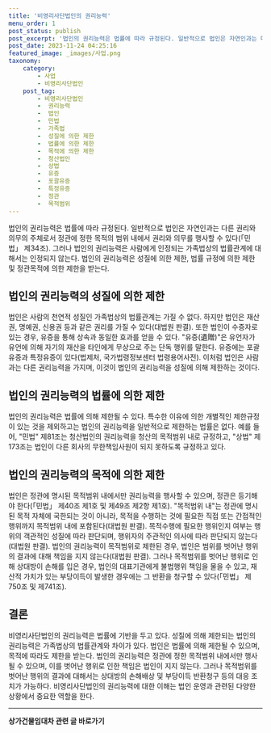 ```yaml
---
title: '비영리사단법인의 권리능력'
menu_order: 1
post_status: publish
post_excerpt: '법인의 권리능력은 법률에 따라 규정된다. 일반적으로 법인은 자연인과는 다른 권리와 의무의 주체로서 정관에 정한 목적의 범위 내에서 권리와 의무를 행사할 수 있다  민법  제34조 . 그러나 법인의 권리능력은 사람에게 인정되는 가족법상의 법률관계에 대해서는 인정되지 않는다. 법인의 권리능력은 성질에 의한 제한, 법률 규정에 의한 제한 및 정관목적에 의한 제한을 받는다.'
post_date: 2023-11-24 04:25:16
featured_image: _images/사업.png
taxonomy:
    category:
        - 사업
        - 비영리사단법인
    post_tag:
        - 비영리사단법인
        -  권리능력
        -  법인
        -  민법
        -  가족법
        -  성질에 의한 제한
        -  법률에 의한 제한
        -  목적에 의한 제한
        -  청산법인
        -  상법
        -  유증
        -  포괄유증
        -  특정유증
        -  정관
        -  목적범위
---
```



법인의 권리능력은 법률에 따라 규정된다. 일반적으로 법인은 자연인과는 다른 권리와 의무의 주체로서 정관에 정한 목적의 범위 내에서 권리와 의무를 행사할 수 있다(「민법」 제34조). 그러나 법인의 권리능력은 사람에게 인정되는 가족법상의 법률관계에 대해서는 인정되지 않는다. 법인의 권리능력은 성질에 의한 제한, 법률 규정에 의한 제한 및 정관목적에 의한 제한을 받는다.

## 법인의 권리능력의 성질에 의한 제한

법인은 사람의 천연적 성질인 가족법상의 법률관계는 가질 수 없다. 하지만 법인은 재산권, 명예권, 신용권 등과 같은 권리를 가질 수 있다(대법원 판결). 또한 법인이 수증자로 있는 경우, 유증을 통해 상속과 동일한 효과를 얻을 수 있다. "유증(遺贈)"은 유언자가 유언에 의해 자기의 재산을 타인에게 무상으로 주는 단독 행위를 말한다. 유증에는 포괄유증과 특정유증이 있다(법제처, 국가법령정보센터 법령용어사전). 이처럼 법인은 사람과는 다른 권리능력을 가지며, 이것이 법인의 권리능력을 성질에 의해 제한하는 것이다.

## 법인의 권리능력의 법률에 의한 제한

법인의 권리능력은 법률에 의해 제한될 수 있다. 특수한 이유에 의한 개별적인 제한규정이 있는 것을 제외하고는 법인의 권리능력을 일반적으로 제한하는 법률은 없다. 예를 들어, "민법" 제81조는 청산법인의 권리능력을 청산의 목적범위 내로 규정하고, "상법" 제173조는 법인이 다른 회사의 무한책임사원이 되지 못하도록 규정하고 있다.

## 법인의 권리능력의 목적에 의한 제한

법인은 정관에 명시된 목적범위 내에서만 권리능력을 행사할 수 있으며, 정관은 등기해야 한다(「민법」 제40조 제1호 및 제49조 제2항 제1호). "목적범위 내"는 정관에 명시된 목적 자체에 국한되는 것이 아니라, 목적을 수행하는 것에 필요한 직접 또는 간접적인 행위까지 목적범위 내에 포함된다(대법원 판결). 목적수행에 필요한 행위인지 여부는 행위의 객관적인 성질에 따라 판단되며, 행위자의 주관적인 의사에 따라 판단되지 않는다(대법원 판결). 법인의 권리능력이 목적범위로 제한된 경우, 법인은 범위를 벗어난 행위의 결과에 대해 책임을 지지 않는다(대법원 판결). 그러나 목적범위를 벗어난 행위로 인해 상대방이 손해를 입은 경우, 법인의 대표기관에게 불법행위 책임을 물을 수 있고, 재산적 가치가 있는 부당이득이 발생한 경우에는 그 반환을 청구할 수 있다(「민법」 제750조 및 제741조).

## 결론

비영리사단법인의 권리능력은 법률에 기반을 두고 있다. 성질에 의해 제한되는 법인의 권리능력은 가족법상의 법률관계와 차이가 있다. 법인은 법률에 의해 제한될 수 있으며, 목적에 따라도 제한을 받는다. 법인의 권리능력은 정관에 정한 목적범위 내에서만 행사될 수 있으며, 이를 벗어난 행위로 인한 책임은 법인이 지지 않는다. 그러나 목적범위를 벗어난 행위의 결과에 대해서는 상대방의 손해배상 및 부당이득 반환청구 등의 대응 조치가 가능하다. 비영리사단법인의 권리능력에 대한 이해는 법인 운영과 관련된 다양한 상황에서 중요한 역할을 한다.  


<!-- wp:separator -->
<hr class="wp-block-separator has-alpha-channel-opacity"/>
<!-- /wp:separator -->

<!-- wp:group {"backgroundColor":"base","layout":{"type":"constrained"}} -->
<div class="wp-block-group has-base-background-color has-background"><!-- wp:paragraph {"align":"center","fontSize":"medium"} -->
<p class="has-text-align-center has-large-font-size"><strong>상가건물임대차 관련 글 바로가기</strong></p>
<!-- /wp:paragraph -->


<!-- wp:latest-posts
{"categories":[{"id":22580,"count":19,"description":"","link":"https://uknowlaw.com/category/%ec%83%81%ea%b0%80%ea%b1%b4%eb%ac%bc%ec%9e%84%eb%8c%80%ec%b0%a8/","name":"상가건물임대차","slug":"상가건물임대차","taxonomy":"category","parent":0,"meta":[],"_links":{"self":[{"href":"https://uknowlaw.com/wp-json/wp/v2/categories/22580"}],"collection":[{"href":"https://uknowlaw.com/wp-json/wp/v2/categories"}],"about":[{"href":"https://uknowlaw.com/wp-json/wp/v2/taxonomies/category"}],"wp:post_type":[{"href":"https://uknowlaw.com/wp-json/wp/v2/posts?categories=22580"}],"curies":[{"name":"wp","href":"https://api.w.org/{rel}","templated":true}]}}],"postsToShow":100,"excerptLength":28,"postLayout":"grid","columns":2,"featuredImageAlign":"left","featuredImageSizeSlug":"large","fontSize":"small"} /--></div>
<!-- /wp:group -->